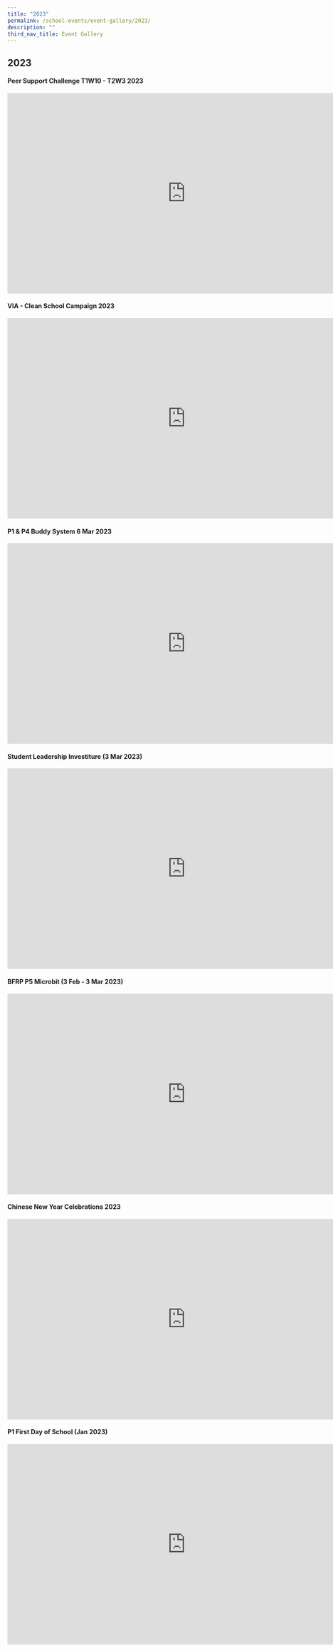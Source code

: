 ```yaml
---
title: "2023"
permalink: /school-events/event-gallery/2023/
description: ""
third_nav_title: Event Gallery
---
```

## 2023

#### Peer Support Challenge T1W10 - T2W3 2023

<iframe allowfullscreen="true" height="450" width="800" frameborder="0" src="https://docs.google.com/presentation/d/e/2PACX-1vTeVa90JF6kg_LwPfVPyEWxY8H3z0bWCPttYOeOflBmRiDncVKpQA3GgSoRXFXwbOsAst4G5PlaLkJw/embed?start=false&amp;loop=false&amp;delayms=3000"></iframe>

#### VIA - Clean School Campaign 2023

<iframe src="https://docs.google.com/presentation/d/e/2PACX-1vScYQ6CZDBzH02CmNR7KZWg360ZyMfFETWfAupm4Mgs9783n1U97S7-IGwTUq4DkBvv3bBqYW8aR-pj/embed?start=false&amp;loop=false&amp;delayms=3000" frameborder="0" width="800" height="450" allowfullscreen="true"></iframe>

#### P1 &amp; P4 Buddy System 6 Mar 2023

<iframe allowfullscreen="true" height="450" width="800" frameborder="0" src="https://docs.google.com/presentation/d/e/2PACX-1vR9DE0vkz9Rl5eXdo3oMgwe3t2xj8HAH_asdyblqiFmcnaq5bH2Iw8UwGdrySlz5Nmm6qlxUnc5SlS9/embed?start=false&amp;loop=false&amp;delayms=3000"></iframe>

#### Student Leadership Investiture (3 Mar 2023)

<iframe src="https://docs.google.com/presentation/d/e/2PACX-1vQfKEGf56FfmdKzSAiT10C2SaBI605vb80tBop1sMCRJegmQDBJT8qLTfoXFQEqlUGI51fo2OkCKqD1/embed?start=false&amp;loop=false&amp;delayms=3000" frameborder="0" width="800" height="450" allowfullscreen="true"></iframe>

#### BFRP P5 Microbit (3 Feb - 3 Mar 2023)

<iframe allowfullscreen="true" height="450" width="800" frameborder="0" src="https://docs.google.com/presentation/d/e/2PACX-1vRli1ObyLNbLEndD-DidERrkSzsM_3HGPtlvkpMnQL4L2Te0IDPFy052FhflpmNPoT33SiRAED4b3Hq/embed?start=false&amp;loop=false&amp;delayms=3000"></iframe>

#### Chinese New Year Celebrations 2023

<iframe src="https://docs.google.com/presentation/d/e/2PACX-1vTFX2JCcHjiU7tJcfihsHBYjA4ti6soTssKNXuao3vvOxO91xK1NMJ7x0zl7RZT5eBEj7LqK2ikhvlw/embed?start=false&amp;loop=false&amp;delayms=3000" frameborder="0" width="800" height="450" allowfullscreen="true"></iframe>

#### P1 First Day of School (Jan 2023)

<iframe allowfullscreen="true" height="450" width="800" frameborder="0" src="https://docs.google.com/presentation/d/e/2PACX-1vR2yJEFP3E2KGXrADy_HfRZxOMfV5Qlon_B4lGIBEf78rw89UJM1M39nKb-0wHsUK2dPVbDtkCUCOga/embed?start=false&amp;loop=false&amp;delayms=3000"></iframe>